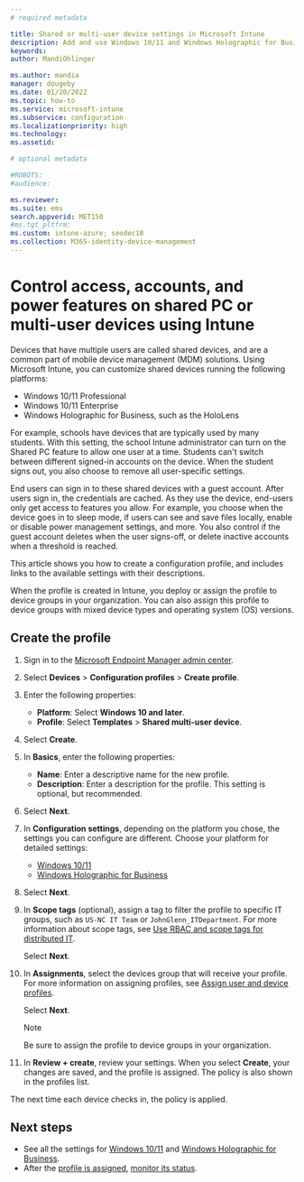 ```yaml
---
# required metadata

title: Shared or multi-user device settings in Microsoft Intune
description: Add and use Windows 10/11 and Windows Holographic for Business devices that are shared, or used by multiple users in Microsoft Intune. See a list of all the settings and what they do on the devices, including Microsoft HoloLens. Control guest accounts, manage accounts and delete inactive accounts, allow or prevent saving to local storage, set power and sleep options, choose when updates are installed, and use devices in education environments in a device configuration profile.
keywords:
author: MandiOhlinger

ms.author: mandia
manager: dougeby
ms.date: 01/20/2022
ms.topic: how-to
ms.service: microsoft-intune
ms.subservice: configuration
ms.localizationpriority: high
ms.technology:
ms.assetid:

# optional metadata

#ROBOTS:
#audience:

ms.reviewer:
ms.suite: ems
search.appverid: MET150
#ms.tgt_pltfrm:
ms.custom: intune-azure; seodec18
ms.collection: M365-identity-device-management
---
```


# Control access, accounts, and power features on shared PC or multi-user devices using Intune

Devices that have multiple users are called shared devices, and are a common part of mobile device management (MDM) solutions. Using Microsoft Intune, you can customize shared devices running the following platforms:

- Windows 10/11 Professional
- Windows 10/11 Enterprise
- Windows Holographic for Business, such as the HoloLens

For example, schools have devices that are typically used by many students. With this setting, the school Intune administrator can turn on the Shared PC feature to allow one user at a time. Students can't switch between different signed-in accounts on the device. When the student signs out, you also choose to remove all user-specific settings.

End users can sign in to these shared devices with a guest account. After users sign in, the credentials are cached. As they use the device, end-users only get access to features you allow. For example, you choose when the device goes in to sleep mode, if users can see and save files locally, enable or disable power management settings, and more. You also control if the guest account deletes when the user signs-off, or delete inactive accounts when a threshold is reached.

This article shows you how to create a configuration profile, and includes links to the available settings with their descriptions.

When the profile is created in Intune, you deploy or assign the profile to device groups in your organization. You can also assign this profile to device groups with mixed device types and operating system (OS) versions.

## Create the profile

1. Sign in to the [Microsoft Endpoint Manager admin center](https://go.microsoft.com/fwlink/?linkid=2109431).
2. Select **Devices** > **Configuration profiles** > **Create profile**.
3. Enter the following properties:

   - **Platform**: Select **Windows 10 and later**.
   - **Profile**: Select **Templates** > **Shared multi-user device**.

4. Select **Create**.
5. In **Basics**, enter the following properties:

   - **Name**: Enter a descriptive name for the new profile.
   - **Description**: Enter a description for the profile. This setting is optional, but recommended.

6. Select **Next**.
7. In **Configuration settings**, depending on the platform you chose, the settings you can configure are different. Choose your platform for detailed settings:

    - [Windows 10/11](shared-user-device-settings-windows.md)
    - [Windows Holographic for Business](shared-user-device-settings-windows-holographic.md)

8. Select **Next**.

9. In **Scope tags** (optional), assign a tag to filter the profile to specific IT groups, such as `US-NC IT Team` or `JohnGlenn_ITDepartment`. For more information about scope tags, see [Use RBAC and scope tags for distributed IT](../fundamentals/scope-tags.md).

    Select **Next**.

10. In **Assignments**, select the devices group that will receive your profile. For more information on assigning profiles, see [Assign user and device profiles](device-profile-assign.md).

    Select **Next**.

    > [!NOTE]
    > Be sure to assign the profile to device groups in your organization.

11. In **Review + create**, review your settings. When you select **Create**, your changes are saved, and the profile is assigned. The policy is also shown in the profiles list.

The next time each device checks in, the policy is applied.

## Next steps

- See all the settings for [Windows 10/11](shared-user-device-settings-windows.md) and [Windows Holographic for Business](shared-user-device-settings-windows-holographic.md).
- After the [profile is assigned](device-profile-assign.md), [monitor its status](device-profile-monitor.md).
